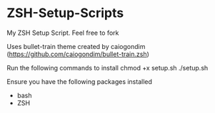 # ZSH-Setup-Scripts
My ZSH Setup Script. Feel free to fork

Uses bullet-train theme created by caiogondim (https://github.com/caiogondim/bullet-train.zsh)

Run the following commands to install
	chmod +x setup.sh
	./setup.sh

Ensure you have the following packages installed
* bash
* ZSH
